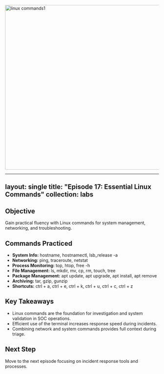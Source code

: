 <img width="960" height="540" alt="linux commands1" src="https://github.com/user-attachments/assets/9fc4fc89-3439-4ba9-9882-aef8b70f02c6" />

---
layout: single
title: "Episode 17: Essential Linux Commands"
collection: labs
---

## Objective
Gain practical fluency with Linux commands for system management, networking, and troubleshooting.

## Commands Practiced
- **System Info:** hostname, hostnamectl, lsb_release -a
- **Networking:** ping, traceroute, netstat
- **Process Monitoring:** top, htop, free -h
- **File Management:** ls, mkdir, mv, cp, rm, touch, tree
- **Package Management:** apt update, apt upgrade, apt install, apt remove
- **Archiving:** tar, gzip, gunzip
- **Shortcuts:** ctrl + a, ctrl + e, ctrl + k, ctrl + u, ctrl + c, ctrl + z

## Key Takeaways
- Linux commands are the foundation for investigation and system validation in SOC operations.
- Efficient use of the terminal increases response speed during incidents.
- Combining network and system commands provides full context during triage.

## Next Step
Move to the next episode focusing on incident response tools and processes.
